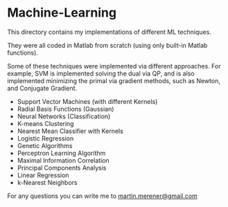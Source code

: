 Machine-Learning
================

This directory contains my implementations of different ML techniques. 

They were all coded in Matlab from scratch (using only built-in Matlab functions).

Some of these techniques were implemented via different approaches. For example, SVM is implemented solving the dual via QP, and is also implemented minimizing the primal via gradient methods, such as Newton, and Conjugate Gradient.

- Support Vector Machines (with different Kernels)
- Radial Basis Functions (Gaussian)
- Neural Networks (Classification)
- K-means Clustering
- Nearest Mean Classifier with Kernels
- Logistic Regression
- Genetic Algorithms
- Perceptron Learning Algorithm
- Maximal Information Correlation
- Principal Components Analysis
- Linear Regression
- k-Nearest Neighbors


For any questions you can write me to martin.merener@gmail.com
